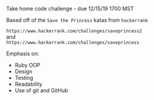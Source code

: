 Take home code challenge - due 12/15/19 1700 MST


Based off of the `Save the Princess` katas from `hackerrank`

`https://www.hackerrank.com/challenges/saveprincess2`  
and  
`https://www.hackerrank.com/challenges/saveprincess`

Emphasis on:
- Ruby OOP
- Design
- Testing
- Readability
- Use of git and GitHub
